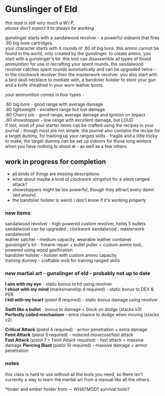 # Gunslinger of Eld

*this mod is still very much a W.I.P,  
please don't expect it to always be working*

gunslinger starts with a sandalwood revolver - a powerful sidearm that fires .60 big bore cartridges.  
your character starts with X rounds of .60 of big bore. this ammo cannot be found in the world, only created by the gunslinger.
                                                                                      to create ammo, you start with a gunslinger's kit. this tool can disassemble all types of found ammunition for use in recrafting your spent rounds. the sandalwood revolver catches spent rounds automatically and can be upgraded twice - to the clockwork revolver then the masterwork revolver. you also start with a bird skull necklace to mediate with, a bandolier holster to store your gun and a knife sheathed in your worn leather boots.  

your ammunition comes in four types -  

.60 big bore - good range with average damage  
.60 lightweight - excellent range but low damage  
.60 Cherry pie - good range, average damage and ignition on impact  
.60 showstopper - low range with excellent damage, but LOUD  
                                                                                      if lost, most of your starter items can be crafted using the recipes in your journal - though most are not simple. the journal also contains the recipe for a target dummy, for training up your ranged skills - fragile and a little tricky to make, the target dummy can be set up indoors for those long winters when you have nothing to shoot at - as well as a few others.  

## work in progress for completion
                                                                                      
+ all kinds of things are missing descriptions  
+ what about maybe a kind of clockwork slingshot for a silent ranged attack?  
+ showstoppers might be too powerful, though they attract every damn zed around  
+ the bandolier holster is weird. i don't know if it's working properly  
                                                                                      
### new items

sandalwood revolver - high powered custom revolver, holds 5 bullets  
	sandalwood can be upgraded : clockwork sandalwood : masterwork sandalwood  
leather satchel - medium capacity, wearable leather container  
gunslinger's kit - firearm repair + bullet puller + custom ammo tool, powered using wood gasification  
bandolier holster - holster with custom ammo capacity  
training dummy - craftable mob for training ranged skills  

### new martial art - gunslinger of eld - probably not up to date

**I aim with my eye** - static bonus to hit using revolver  
**I shoot with my mind** (marksmanship 4 required) - static bonus to DEX & PER  
**I kill with my heart** (pistol 8 required) - static bonus damage using revolver  

**Swift like a bullet** - bonus to damage + block on dodge (stacks x3)  
**Perfectly coiled mechanism** - extra chance to dodge when moving (stacks x2)  

**Critical Attack** (pistol 4 required) - armor penetration + extra damage  
**Feint Attack** (pistol 5 required) - reduced movecost/fast attack  
**Fast Attack** (pistol 7 + Feint Attack required) - fast attack + massive damage
**Piercing Blast** (pistol 10 required) - massive damage + armor penetration

### notes

this class is hard to use without all the tools you need, so there isn't currently a way to learn the martial art from a manual like all the others.

*tinder and ember holder from -- WHATMOD? survival tools?
